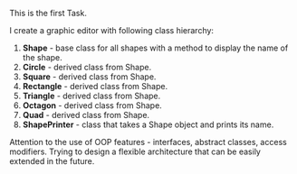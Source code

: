 This is the first Task.

I create a graphic editor with following class hierarchy:

1. **Shape** - base class for all shapes with a method to display the name of the shape.
2. **Circle** - derived class from Shape.
3. **Square** - derived class from Shape.
4. **Rectangle** - derived class from Shape.
5. **Triangle** - derived class from Shape.
6. **Octagon** - derived class from Shape.
7. **Quad** - derived class from Shape.
8. **ShapePrinter** - class that takes a Shape object and prints its name.

Attention to the use of OOP features - interfaces, abstract classes, access modifiers.
Trying to design a flexible architecture that can be easily extended in the future.